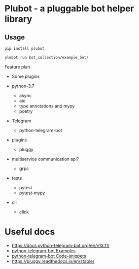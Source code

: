 # Plubot - a pluggable bot helper library

## Usage


```bash
pip install plubot

plubot run bot_collection/example_bot/
```


Feature plan

* Some plugins

* python-3.7
    * async
    * aio
    * type annotations and mypy
    * poetry
    
* Telegram
    * python-telegram-bot
    
* plugins
    * pluggy
    
* multiservice communication api?
    * grpc
    
* tests
    * pytest
    * pytest-mypy

* cli
    * click


# Useful docs

* https://docs.python-telegram-bot.org/en/v13.11/
* [python-telegram-bot Examples](https://github.com/python-telegram-bot/python-telegram-bot/tree/v13.11/examples)
* [python-telegram-bot Code-snippets](https://github.com/python-telegram-bot/python-telegram-bot/wiki/Code-snippets#posting-files)
* https://pluggy.readthedocs.io/en/stable/
